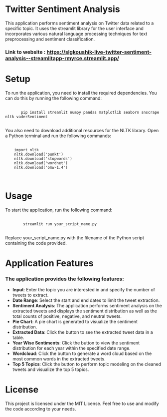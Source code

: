 # Twitter Sentiment Analysis
This application performs sentiment analysis on Twitter data related to a specific topic. It uses the streamlit library for the user interface and incorporates various natural language processing techniques for text preprocessing and sentiment classification.
### Link to website : https://slgkoushik-live-twitter-sentiment-analysis--streamlitapp-rmyrce.streamlit.app/
# Setup
To run the application, you need to install the required dependencies. You can do this by running the following command:
<pre>
    <code>
       pip install streamlit numpy pandas matplotlib seaborn snscrape nltk vaderSentiment
    </code>
</pre>
You also need to download additional resources for the NLTK library. Open a Python terminal and run the following commands:
<pre>
    <code>
    import nltk
    nltk.download('punkt')
    nltk.download('stopwords')
    nltk.download('wordnet')
    nltk.download('omw-1.4')

    </code>
</pre>
# Usage
To start the application, run the following command:
<pre>
    <code>
        streamlit run your_script_name.py
    </code>
</pre>
Replace your_script_name.py with the filename of the Python script containing the code provided.
# Application Features
### The application provides the following features:

- **Input**: Enter the topic you are interested in and specify the number of tweets to extract.
- **Date Range**: Select the start and end dates to limit the tweet extraction.
- **Sentiment Analysis**: The application performs sentiment analysis on the extracted tweets and displays the sentiment distribution as well as the total counts of positive, negative, and neutral tweets.
- **Pie Chart**: A pie chart is generated to visualize the sentiment distribution.
- **Extracted Data**: Click the button to see the extracted tweet data in a table.
- **Year Wise Sentiments**: Click the button to view the sentiment distribution for each year within the specified date range.
- **Wordcloud**: Click the button to generate a word cloud based on the most common words in the extracted tweets.
- **Top 5 Topics**: Click the button to perform topic modeling on the cleaned tweets and visualize the top 5 topics.
# License
This project is licensed under the MIT License. Feel free to use and modify the code according to your needs.






